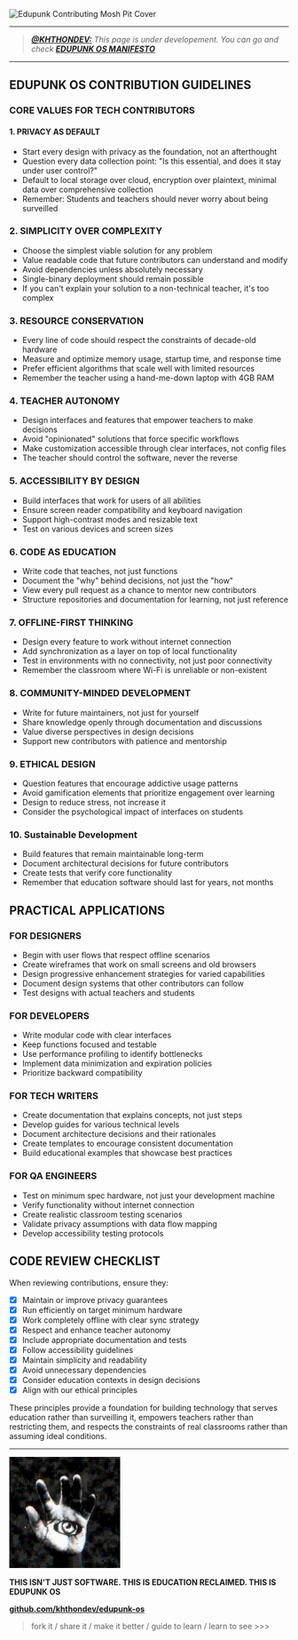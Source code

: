 <img src="../../assets/doc-images/edupunk-os-contributing@2x.png" srcset="../../assets/doc-images/edupunk-os-contributing@1x.png 1x, ../../assets/doc-images/edupunk-os-contributing@2x.png 2x" alt="Edupunk Contributing Mosh Pit Cover">

---

> _**[@KHTHONDEV:](https://github.com/khthondev)** This page is under developement. You can go and check **[EDUPUNK OS MANIFESTO](../main/MANIFESTO.md)**_

---

## EDUPUNK OS CONTRIBUTION GUIDELINES

### CORE VALUES FOR TECH CONTRIBUTORS

#### 1. PRIVACY AS DEFAULT

- Start every design with privacy as the foundation, not an afterthought
- Question every data collection point: "Is this essential, and does it stay under user control?"
- Default to local storage over cloud, encryption over plaintext, minimal data over comprehensive collection
- Remember: Students and teachers should never worry about being surveilled

### 2. SIMPLICITY OVER COMPLEXITY

- Choose the simplest viable solution for any problem
- Value readable code that future contributors can understand and modify
- Avoid dependencies unless absolutely necessary
- Single-binary deployment should remain possible
- If you can't explain your solution to a non-technical teacher, it's too complex

### 3. RESOURCE CONSERVATION

- Every line of code should respect the constraints of decade-old hardware
- Measure and optimize memory usage, startup time, and response time
- Prefer efficient algorithms that scale well with limited resources
- Remember the teacher using a hand-me-down laptop with 4GB RAM

### 4. TEACHER AUTONOMY

- Design interfaces and features that empower teachers to make decisions
- Avoid "opinionated" solutions that force specific workflows
- Make customization accessible through clear interfaces, not config files
- The teacher should control the software, never the reverse

### 5. ACCESSIBILITY BY DESIGN

- Build interfaces that work for users of all abilities
- Ensure screen reader compatibility and keyboard navigation
- Support high-contrast modes and resizable text
- Test on various devices and screen sizes

### 6. CODE AS EDUCATION

- Write code that teaches, not just functions
- Document the "why" behind decisions, not just the "how"
- View every pull request as a chance to mentor new contributors
- Structure repositories and documentation for learning, not just reference

### 7. OFFLINE-FIRST THINKING

- Design every feature to work without internet connection
- Add synchronization as a layer on top of local functionality
- Test in environments with no connectivity, not just poor connectivity
- Remember the classroom where Wi-Fi is unreliable or non-existent

### 8. COMMUNITY-MINDED DEVELOPMENT

- Write for future maintainers, not just for yourself
- Share knowledge openly through documentation and discussions
- Value diverse perspectives in design decisions
- Support new contributors with patience and mentorship

### 9. ETHICAL DESIGN

- Question features that encourage addictive usage patterns
- Avoid gamification elements that prioritize engagement over learning
- Design to reduce stress, not increase it
- Consider the psychological impact of interfaces on students

### 10. Sustainable Development

- Build features that remain maintainable long-term
- Document architectural decisions for future contributors
- Create tests that verify core functionality
- Remember that education software should last for years, not months

## PRACTICAL APPLICATIONS

### FOR DESIGNERS

- Begin with user flows that respect offline scenarios
- Create wireframes that work on small screens and old browsers
- Design progressive enhancement strategies for varied capabilities
- Document design systems that other contributors can follow
- Test designs with actual teachers and students

### FOR DEVELOPERS

- Write modular code with clear interfaces
- Keep functions focused and testable
- Use performance profiling to identify bottlenecks
- Implement data minimization and expiration policies
- Prioritize backward compatibility

### FOR TECH WRITERS

- Create documentation that explains concepts, not just steps
- Develop guides for various technical levels
- Document architecture decisions and their rationales
- Create templates to encourage consistent documentation
- Build educational examples that showcase best practices

### FOR QA ENGINEERS

- Test on minimum spec hardware, not just your development machine
- Verify functionality without internet connection
- Create realistic classroom testing scenarios
- Validate privacy assumptions with data flow mapping
- Develop accessibility testing protocols

## CODE REVIEW CHECKLIST

When reviewing contributions, ensure they:

- [X] Maintain or improve privacy guarantees
- [X] Run efficiently on target minimum hardware
- [X] Work completely offline with clear sync strategy
- [X] Respect and enhance teacher autonomy
- [X] Include appropriate documentation and tests
- [X] Follow accessibility guidelines
- [X] Maintain simplicity and readability
- [X] Avoid unnecessary dependencies
- [X] Consider education contexts in design decisions
- [X] Align with our ethical principles

These principles provide a foundation for building technology that serves education rather than surveilling it, empowers teachers rather than restricting them, and respects the constraints of real classrooms rather than assuming ideal conditions.

---

<img src="../../assets/doc-images/edupunk-os-hand-eye-logo.gif" width="200px">

**THIS ISN'T JUST SOFTWARE. THIS IS EDUCATION RECLAIMED. THIS IS EDUPUNK OS**

**[github.com/khthondev/edupunk-os](https://github.com/khthondev/edupunk-os)**

> fork it / share it / make it better / guide to learn / learn to see >>>